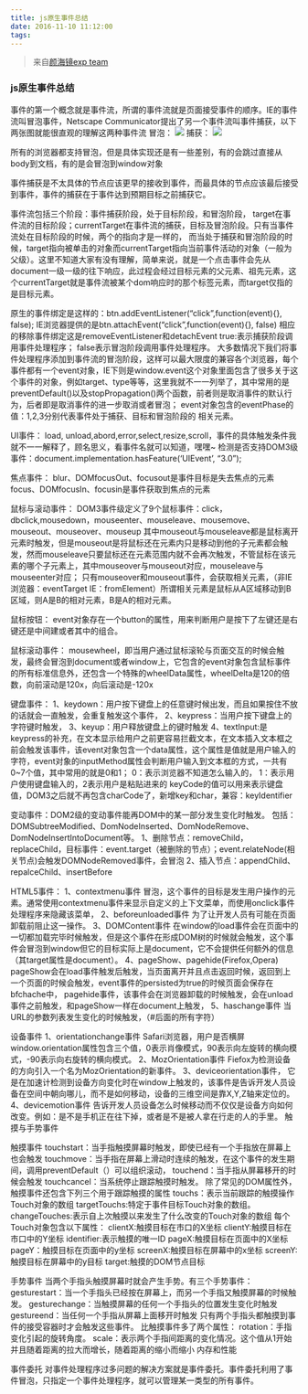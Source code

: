 ```yaml
---
title: js原生事件总结
date: 2016-11-10 11:12:00
tags:
---
```


> 来自[颜海镜exp team](https://exp-team.github.io/blog/2016/08/21/js/event/)

### js原生事件总结

事件的第一个概念就是事件流，所谓的事件流就是页面接受事件的顺序。IE的事件流叫冒泡事件，Netscape Communicator提出了另一个事件流叫事件捕获，以下两张图就能很直观的理解这两种事件流
冒泡：
![](https://exp-team.github.io/bimg/b2.png)
捕获：
![](https://exp-team.github.io/bimg/b3.png)

所有的浏览器都支持冒泡，但是具体实现还是有一些差别，有的会跳过直接从body到文档，有的是会冒泡到window对象

事件捕获是不太具体的节点应该更早的接收到事件，而最具体的节点应该最后接受到事件，事件的捕获在于事件达到预期目标之前捕获它。

事件流包括三个阶段：事件捕获阶段，处于目标阶段，和冒泡阶段，
target在事件流的目标阶段；currentTarget在事件流的捕获，目标及冒泡阶段。只有当事件流处在目标阶段的时候，两个的指向才是一样的， 而当处于捕获和冒泡阶段的时候，target指向被单击的对象而currentTarget指向当前事件活动的对象（一般为父级）。这里不知道大家有没有理解，简单来说，就是一个点击事件会先从document一级一级的往下响应，此过程会经过目标元素的父元素、祖先元素，这个currentTarget就是事件流被某个dom响应时的那个标签元素，而target仅指的是目标元素。

原生的事件绑定是这样的：btn.addEventListener(“click”,function(event){}, false);
IE浏览器提供的是btn.attachEvent(“click”,function(event){}, false)
相应的移除事件绑定这是removeEventListener和detachEvent
true:表示捕获阶段调用事件处理程序；
false表示冒泡阶段调用事件处理程序。
大多数情况下我们将事件处理程序添加到事件流的冒泡阶段，这样可以最大限度的兼容各个浏览器，每个事件都有一个event对象，IE下则是window.event这个对象里面包含了很多关于这个事件的对象，例如target、type等等，这里我就不一一列举了，其中常用的是preventDefault()以及stopPropagation()两个函数，前者则是取消事件的默认行为，后者即是取消事件的进一步取消或者冒泡；
event对象包含的eventPhase的值：1,2,3分别代表事件处于捕获、目标和冒泡阶段的
相关元素。

UI事件：
load, unload,abord,error,select,resize,scroll，事件的具体触发条件我就不一一解释了，顾名思义，看事件名就可以知道，嘿嘿~
检测是否支持DOM3级事件：document.implementation.hasFeature(‘UIEvent’, “3.0”);

焦点事件：
blur、DOMfocusOut、focusout是事件目标是失去焦点的元素
focus、DOMfocusIn、focusin是事件获取到焦点的元素

鼠标与滚动事件：
DOM3事件级定义了9个鼠标事件：click，dbclick,mousedown，mouseenter、mouseleave、mousemove、mouseout、mouseover、mouseup
其中mouseout与mouseleave都是鼠标离开元素时触发，但是mouseout是将鼠标还在元素内只是移动到他的子元素都会触发，然而mouseleave只要鼠标还在元素范围内就不会再次触发，不管鼠标在该元素的哪个子元素上，其中mouseover与mouseout对应，mouseleave与mouseenter对应；
只有mouseover和mouseout事件，会获取相关元素，（非IE浏览器：eventTarget IE：fromElement）所谓相关元素是鼠标从A区域移动到B区域，则A是B的相对元素，B是A的相对元素。

鼠标按钮：
event对象存在一个button的属性，用来判断用户是按下了左键还是右键还是中间建或者其中的组合。

鼠标滚动事件：
mousewheel，即当用户通过鼠标滚轮与页面交互的时候会触发，最终会冒泡到document或者window上，它包含的event对象包含鼠标事件的所有标准信息外，还包含一个特殊的wheelData属性，wheelDelta是120的倍数，向前滚动是120x，向后滚动是-120x

键盘事件：
1、keydown：用户按下键盘上的任意键时候出发，而且如果按住不放的话就会一直触发，会重复触发这个事件，
2、keypress：当用户按下键盘上的字符键时触发，
3、keyup：用户释放键盘上的键时触发
4、textInput:是keypress的补充，在文本显示给用户之前更容易拦截文本，在文本插入文本框之前会触发该事件，该event对象包含一个data属性，这个属性是值就是用户输入的字符，event对象的inputMethod属性会判断用户输入到文本框的方式，一共有0~7个值，其中常用的就是0和1；
0：表示浏览器不知道怎么输入的，
1：表示用户使用键盘输入的，2表示用户是粘贴进来的
keyCode的值可以用来表示键盘值，DOM3之后就不再包含charCode了，新增key和char，兼容：keyIdentifier

变动事件：DOM2级的变动事件能再DOM中的某一部分发生变化时触发。
包括：DOMSubtreeModified、DomNodeInserted、DomNodeRemove、DomNodeInsertIntoDocument等。
1、删除节点：removeChild，replaceChild，目标事件：event.target（被删除的节点）；event.relateNode(相关节点)会触发DOMNodeRemoved事件，会冒泡
2、插入节点：appendChild、repalceChild、insertBefore

HTML5事件：
1、contextmenu事件
冒泡，这个事件的目标是发生用户操作的元素。通常使用contextmenu事件来显示自定义的上下文菜单，而使用onclick事件处理程序来隐藏该菜单，
2、beforeunloaded事件
为了让开发人员有可能在页面卸载前阻止这一操作。
3、DOMContent事件
在window的load事件会在页面中的一切都加载完毕时候触发，但是这个事件在形成DOM树的时候就会触发，这个事件会冒泡到window但它的目标实际上是document，它不会提供任何额外的信息（其target属性是document）。
4、pageShow、pagehide(Firefox,Opera)
pageShow会在load事件触发后触发，当页面离开并且点击返回时候，返回到上一个页面的时候会触发，event事件的persisted为true的时候页面会保存在bfchache中，
pagehide事件，该事件会在浏览器卸载的时候触发，会在unload事件之前触发，和pageShow一样在document上触发，
5、haschange事件
当URL的参数列表发生变化的时候触发，（#后面的所有字符）

设备事件
1、orientationchange事件
Safari浏览器，用户是否横屏
window.orientation属性包含三个值，0表示肖像模式，90表示向左旋转的横向模式，-90表示向右旋转的横向模式。
2、MozOrientation事件
Fiefox为检测设备的方向引入一个名为MozOrientation的新事件。
3、deviceorientation事件，
它是在加速计检测到设备方向变化时在window上触发的，该事件是告诉开发人员设备在空间中朝向哪儿，而不是如何移动，设备的三维空间是靠X,Y,Z轴来定位的。
4、devicemotion事件
告诉开发人员设备怎么时候移动而不仅仅是设备方向如何改变。例如：是不是手机正在往下掉，或者是不是被人拿在行走的人的手里。
触摸与手势事件

触摸事件
touchstart：当手指触摸屏幕时触发，即使已经有一个手指放在屏幕上也会触发
touchmove：当手指在屏幕上滑动时连续的触发，在这个事件的发生期间，调用preventDefault（）可以组织滚动，
touchend：当手指从屏幕移开的时候会触发
touchcancel：当系统停止跟踪触摸时触发。
除了常见的DOM属性外，触摸事件还包含下列三个用于跟踪触摸的属性
touchs：表示当前跟踪的触摸操作Touch对象的数组
targetTouchs:特定于事件目标Touch对象的数组。
changeTouches:表示自上次触摸以来发生了什么改变的Touch对象的数组
每个Touch对象包含以下属性：
clientX:触摸目标在市口的X坐标
clientY:触摸目标在市口中的Y坐标
identifier:表示触摸的唯一ID
pageX:触摸目标在页面中的X坐标
pageY：触摸目标在页面中的y坐标
screenX:触摸目标在屏幕中的x坐标
screenY:触摸目标在屏幕中的y目标
target:触摸的DOM节点目标

手势事件
当两个手指头触摸屏幕时就会产生手势。有三个手势事件：
gesturestart：当一个手指头已经按在屏幕上，而另一个手指又触摸屏幕的时候触发。
gesturechange：当触摸屏幕的任何一个手指头的位置发生变化时触发
gestureend：当任何一个手指从屏幕上面移开时触发
只有两个手指头都触摸到事件的接受容器时才会触发这些事件。
比触摸事件多了两个属性：
rotation：手指变化引起的旋转角度。
scale：表示两个手指间距离的变化情况。这个值从1开始并且随着距离的拉大而增长，随着距离的缩小而缩小
内存和性能

事件委托
对事件处理程序过多问题的解决方案就是事件委托。事件委托利用了事件冒泡，只指定一个事件处理程序，就可以管理某一类型的所有事件。